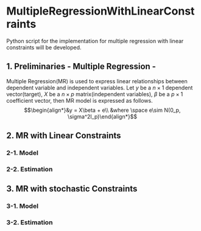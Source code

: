 # MultipleRegressionWithLinearConstraints
Python script for the implementation for multiple regression with linear constraints will be developed.

## 1. Preliminaries - Multiple Regression -
Multiple Regression(MR) is used to express linear relationships between dependent variable and independent variables. Let $y$ be a $n\times 1$ dependent vector(target), $X$ be a $n\times p$ matrix(independent variables), $\beta$ be a $p\times 1$ coefficient vector, then MR model is expressed as follows.
$$\begin{align*}&y = X\beta + e\\
&where \space e\sim N(0_p, \sigma^2I_p)\end{align*}$$

## 2. MR with Linear Constraints
### 2-1. Model
### 2-2. Estimation


## 3. MR with stochastic Constraints
### 3-1. Model
### 3-2. Estimation